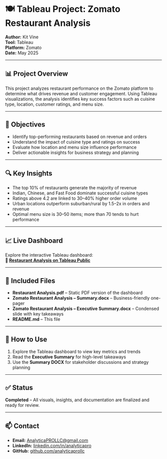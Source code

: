 # 🍽️ Tableau Project: Zomato Restaurant Analysis  
**Author:** Kit Vine  
**Tool:** Tableau  
**Platform:** Zomato  
**Date:** May 2025

---

## 📊 Project Overview

This project analyzes restaurant performance on the Zomato platform to determine what drives revenue and customer engagement. Using Tableau visualizations, the analysis identifies key success factors such as cuisine type, location, customer ratings, and menu size.

---

## 🎯 Objectives

- Identify top-performing restaurants based on revenue and orders  
- Understand the impact of cuisine type and ratings on success  
- Evaluate how location and menu size influence performance  
- Deliver actionable insights for business strategy and planning  

---

## 🔍 Key Insights

- The top 10% of restaurants generate the majority of revenue  
- Indian, Chinese, and Fast Food dominate successful cuisine types  
- Ratings above 4.2 are linked to 30–40% higher order volume  
- Urban locations outperform suburban/rural by 1.5–2x in orders and revenue  
- Optimal menu size is 30–50 items; more than 70 tends to hurt performance  

---

## 📈 Live Dashboard

Explore the interactive Tableau dashboard:  
**🔗 [Restaurant Analysis on Tableau Public](https://public.tableau.com/views/RestaurantAnalysis_17482960681800/Step5MenuSizevsRevenue?:language=en-US&:sid=&:redirect=auth&:display_count=n&:origin=viz_share_link)**

---

## 📁 Included Files

- **Restaurant Analysis.pdf** – Static PDF version of the dashboard  
- **Zomato Restaurant Analysis – Summary.docx** – Business-friendly one-pager  
- **Zomato Restaurant Analysis – Executive Summary.docx** – Condensed slide with key takeaways  
- **README.md** – This file  

---

## 🧭 How to Use

1. Explore the Tableau dashboard to view key metrics and trends  
2. Read the **Executive Summary** for high-level takeaways  
3. Use the **Summary DOCX** for stakeholder discussions and strategy planning  

---

## ✅ Status

**Completed** – All visuals, insights, and documentation are finalized and ready for review.

---

## 📫 Contact

- **Email:** AnalyticaPROLLC@gmail.com  
- **LinkedIn:** [linkedin.com/in/analyticapro](https://linkedin.com/in/analyticapro)  
- **GitHub:** [github.com/analyticaprollc](https://github.com/analyticaprollc)
